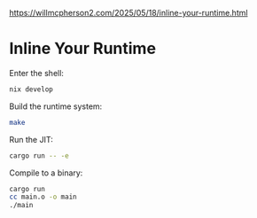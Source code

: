 https://willmcpherson2.com/2025/05/18/inline-your-runtime.html

# Inline Your Runtime

Enter the shell:

```sh
nix develop
```

Build the runtime system:

```sh
make
```

Run the JIT:

```sh
cargo run -- -e
```

Compile to a binary:

```sh
cargo run
cc main.o -o main
./main
```
